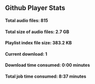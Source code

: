 ## Github Player Stats

#### **Total audio files**: 815

#### **Total size of audio files**: 2.7 GB

#### **Playlist index file size**: 383.2 KB

#### **Current download**: 1

#### **Download time consumed**: 0:00 minutes

#### **Total job time consumed**: 8:37 minutes
